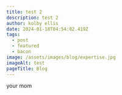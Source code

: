 ```yaml
---
title: test 2
description: test 2
author: kolby ellis
date: 2024-01-18T04:54:02.419Z
tags:
  - post
  - featured
  - bacon
image: /assets/images/blog/expertise.jpg
imageAlt: test
pageTitle: Blog
---
```

your mom